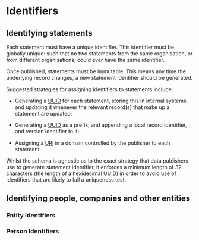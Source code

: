 Identifiers
===========

## Identifying statements

Each statement must have a unique identifier. This identifier must be globally unique: such that no two statements from the same organisation, or from different organisations, could ever have the same identifier. 

Once published, statements must be immutable. This means any time the underlying record changes, a new statement identifier should be generated. 

Suggested strategies for assigning identifiers to statements include:

* Generating a [UUID](https://en.wikipedia.org/wiki/Universally_unique_identifier) for each statement, storing this in internal systems, and updating it whenever the relevant record(s) that make up a statement are updated; 

* Generating a [UUID](https://en.wikipedia.org/wiki/Universally_unique_identifier) as a prefix, and appending a local record identifier, and version identifier to it;

* Assigning a [URI](https://en.wikipedia.org/wiki/Uniform_Resource_Identifier) in a domain controlled by the publisher to each statement. 

Whilst the schema is agnostic as to the exact strategy that data publishers use to generate statement identifier, it enforces a minimum length of 32 characters (the length of a hexidecimal UUID) in order to avoid use of identifiers that are likely to fail a uniqueness test. 


## Identifying people, companies and other entities

### Entity Identifiers




### Person Identifiers


